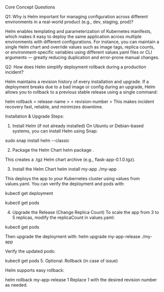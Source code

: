 Core Concept Questions

Q1: Why is Helm important for managing configuration across different environments in a real-world product (e.g., dev, staging, prod)?

Helm enables templating and parameterization of Kubernetes manifests, which makes it easy to deploy the same application across multiple environments with different configurations. For instance, you can maintain a single Helm chart and override values such as image tags, replica counts, or environment-specific variables using different values.yaml files or CLI arguments — greatly reducing duplication and error-prone manual changes.

Q2: How does Helm simplify deployment rollback during a production incident?

Helm maintains a revision history of every installation and upgrade. If a deployment breaks due to a bad image or config during an upgrade, Helm allows you to rollback to a previous stable release using a single command:

helm rollback < release-name > < revision-number >
This makes incident recovery fast, reliable, and minimizes downtime.


Installation & Upgrade Steps:

1. Install Helm (if not already installed)
On Ubuntu or Debian-based systems, you can install Helm using Snap:

sudo snap install helm --classic

2. Package the Helm Chart
helm package .

This creates a .tgz Helm chart archive (e.g., flask-app-0.1.0.tgz).

3. Install the Helm Chart
helm install my-app ./my-app

This deploys the app to your Kubernetes cluster using values from values.yaml. You can verify the deployment and pods with:

 kubectl get deployment

 kubectl get pods

4. Upgrade the Release (Change Replica Count)
To scale the app from 3 to 5 replicas, modify the replicaCount in values.yaml:

kubectl get pods

Then upgrade the deployment with:
helm upgrade my-app-release ./my-app

Verify the updated pods:

kubectl get pods
5. Optional: Rollback (in case of issue)

Helm supports easy rollback:

helm rollback my-app-release 1
Replace 1 with the desired revision number as needed.